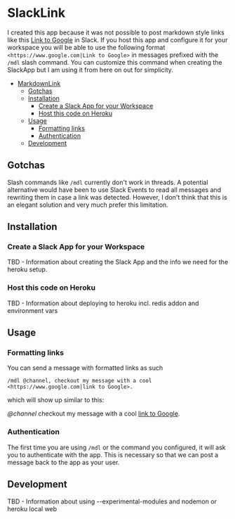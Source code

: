 # SlackLink

I created this app because it was not possible to post markdown style links like this [Link to Google](https://www.google.com) in Slack.
If you host this app and configure it for your workspace you will be able to use the following format `<https://www.google.com|Link to Google>`
in messages prefixed with the `/mdl` slash command. You can customize this command when creating the SlackApp but I am using it from here on out for simplicity.


- [MarkdownLink](#markdownlink)
  - [Gotchas](#gotchas)
  - [Installation](#installation)
    - [Create a Slack App for your Workspace](#create-a-slack-app-for-your-workspace)
    - [Host this code on Heroku](#host-this-code-on-heroku)
  - [Usage](#usage)
    - [Formatting links](#formatting-links)
    - [Authentication](#authentication)
  - [Development](#development)


## Gotchas

Slash commands like `/mdl` currently don't work in threads. A potential alternative would have been to use Slack Events to read all messages and rewriting them in case a link was detected. However, I don't think that this is an elegant solution
and very much prefer this limitation.

## Installation

### Create a Slack App for your Workspace

TBD - Information about creating the Slack App and the info we need for the heroku setup.

### Host this code on Heroku

TBD - Information about deploying to heroku incl. redis addon and environment vars

## Usage

### Formatting links

You can send a message with formatted links as such

```slack
/mdl @channel, checkout my message with a cool <https://www.google.com|link to Google>.
```

which will show up similar to this:

*@channel* checkout my message with a cool [link to Google](https://www.google.com).


### Authentication

The first time you are using `/mdl` or the command you configured, it will ask you to authenticate with the app. This is necessary so that we can post a message back to the app as your user.

## Development

TBD - Information about using --experimental-modules and nodemon or heroku local web
